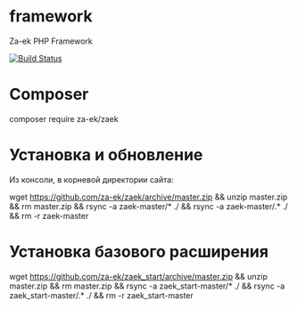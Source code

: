 # framework
Za-ek PHP Framework

[![Build Status](https://travis-ci.org/za-ek/zaek.svg?branch=master)](https://travis-ci.org/za-ek/zaek)

# Composer

composer require za-ek/zaek

# Установка и обновление

Из консоли, в корневой директории сайта:
  
wget https://github.com/za-ek/zaek/archive/master.zip && unzip master.zip && rm master.zip && rsync -a  zaek-master/* ./ && rsync -a zaek-master/.* ./ && rm -r zaek-master

# Установка базового расширения

wget https://github.com/za-ek/zaek_start/archive/master.zip && unzip master.zip && rm master.zip && rsync -a  zaek_start-master/* ./ && rsync -a zaek_start-master/.* ./ && rm -r zaek_start-master

